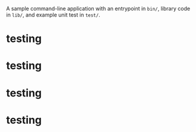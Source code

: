 A sample command-line application with an entrypoint in `bin/`, library code
in `lib/`, and example unit test in `test/`.
# testing
# testing
# testing
# testing
